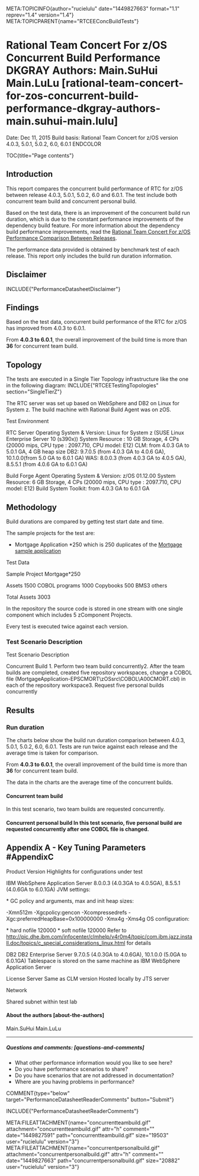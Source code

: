 META:TOPICINFO{author="rucielulu" date="1449827663" format="1.1"
reprev="1.4" version="1.4"} META:TOPICPARENT{name="RTCEEConcBuildTests"}

# Rational Team Concert For z/OS Concurrent Build Performance DKGRAY Authors: Main.SuHui Main.LuLu [rational-team-concert-for-zos-concurrent-build-performance-dkgray-authors-main.suhui-main.lulu]

Date: Dec 11, 2015 Build basis: Rational Team Concert for z/OS version
4.0.3, 5.0.1, 5.0.2, 6.0, 6.0.1 ENDCOLOR

TOC{title="Page contents"}

## Introduction

This report compares the concurrent build performance of RTC for z/OS
between release 4.0.3, 5.0.1, 5.0.2, 6.0 and 6.0.1. The test include
both concurrent team build and concurrent personal build.

Based on the test data, there is an improvement of the concurrent build
run duration, which is due to the constant performance improvements of
the dependency build feature. For more information about the dependency
build performance improvements, read the [Rational Team Concert For z/OS
Performance Comparison Between
Releases](RationalTeamConcertForZOSPerformanceComparisonBetweenReleases).

The performance data provided is obtained by benchmark test of each
release. This report only includes the build run duration information.

## Disclaimer

INCLUDE{"PerformanceDatasheetDisclaimer"}

## Findings

Based on the test data, concurrent build performance of the RTC for z/OS
has improved from 4.0.3 to 6.0.1.

From **4.0.3 to 6.0.1**, the overall improvement of the build time is
more than **36** for concurrent team build.

## Topology

The tests are executed in a Single Tier Topology infrastructure like the
one in the following diagram: INCLUDE{"RTCEETestingTopologies"
section="SingleTierZ"}

The RTC server was set up based on WebSphere and DB2 on Linux for System
z. The build machine with Rational Build Agent was on zOS.

Test Environment

RTC Server Operating System & Version: Linux for System z (SUSE Linux
Enterprise Server 10 (s390x)) System Resource : 10 GB Storage, 4 CPs
(20000 mips, CPU type : 2097.710, CPU model: E12) CLM: from 4.0.3 GA to
5.0.1 GA, 4 GB heap size DB2: 9.7.0.5 (from 4.0.3 GA to 4.0.6 GA),
10.1.0.0(from 5.0 GA to 6.0.1 GA) WAS: 8.0.0.3 (from 4.0.3 GA to 4.0.5
GA), 8.5.5.1 (from 4.0.6 GA to 6.0.1 GA)

Build Forge Agent Operating System & Version: z/OS 01.12.00 System
Resource: 6 GB Storage, 4 CPs (20000 mips, CPU type : 2097.710, CPU
model: E12) Build System Toolkit: from 4.0.3 GA to 6.0.1 GA

## Methodology

Build durations are compared by getting test start date and time.

The sample projects for the test are:

-   Mortgage Application \*250 which is 250 duplicates of the [Mortgage
    sample
    application](https://jazz.net/wiki/bin/view/Main/ZOSBuildSamplesV4)

Test Data

Sample Project Mortgage\*250

Assets 1500 COBOL programs 1000 Copybooks 500 BMS3 others

Total Assets 3003

In the repository the source code is stored in one stream with one
single component which includes 5 zComponent Projects.

Every test is executed twice against each version.

### Test Scenario Description

Test Scenario Description

Concurrent Build 1. Perform two team build concurrently2. After the team
builds are completed, created five repository workspaces, change a COBOL
file (MortgageApplication-EPSCMORT\zOSsrc\COBOL\A00CMORT.cbl) in each of
the repository workspace3. Request five personal builds concurrently

## Results

### Run duration

The charts below show the build run duration comparison between 4.0.3,
5.0.1, 5.0.2, 6.0, 6.0.1. Tests are run twice against each release and
the average time is taken for comparison.

From **4.0.3 to 6.0.1**, the overall improvement of the build time is
more than **36** for concurrent team build.

The data in the charts are the average time of the concurrent builds.

#### Concurrent team build

In this test scenario, two team builds are requested concurrently.

#### Concurrent personal build In this test scenario, five personal build are requested concurrently after one COBOL file is changed.

## Appendix A - Key Tuning Parameters \#AppendixC

Product Version Highlights for configurations under test

IBM WebSphere Application Server 8.0.0.3 (4.0.3GA to 4.0.5GA), 8.5.5.1
(4.0.6GA to 6.0.1GA) JVM settings:

\* GC policy and arguments, max and init heap sizes:

-Xmn512m -Xgcpolicy:gencon -Xcompressedrefs
-Xgc:preferredHeapBase=0x100000000 -Xmx4g -Xms4g OS configuration:

\* hard nofile 120000 \* soft nofile 120000 Refer to
<http://pic.dhe.ibm.com/infocenter/clmhelp/v4r0m4/topic/com.ibm.jazz.install.doc/topics/c_special_considerations_linux.html>
for details

DB2 DB2 Enterprise Server 9.7.0.5 (4.0.3GA to 4.0.6GA), 10.1.0.0 (5.0GA
to 6.0.1GA) Tablespace is stored on the same machine as IBM WebSphere
Application Server

License Server Same as CLM version Hosted locally by JTS server

Network

Shared subnet within test lab

#### About the authors [about-the-authors]

Main.SuHui Main.LuLu

--------------------

##### Questions and comments: [questions-and-comments]

-   What other performance information would you like to see here?
-   Do you have performance scenarios to share?
-   Do you have scenarios that are not addressed in documentation?
-   Where are you having problems in performance?

COMMENT{type="below" target="PerformanceDatasheetReaderComments"
button="Submit"}

INCLUDE{"PerformanceDatasheetReaderComments"}

META:FILEATTACHMENT{name="concurrentteambuild.gif"
attachment="concurrentteambuild.gif" attr="h" comment=""
date="1449827591" path="concurrentteambuild.gif" size="19503"
user="rucielulu" version="3"}
META:FILEATTACHMENT{name="concurrentpersonalbuild.gif"
attachment="concurrentpersonalbuild.gif" attr="h" comment=""
date="1449827663" path="concurrentpersonalbuild.gif" size="20882"
user="rucielulu" version="3"}
